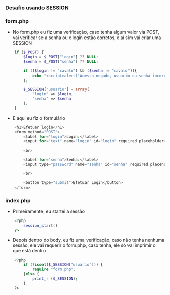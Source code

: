 ### Desafio usando SESSION

### form.php
* No form.php eu fiz uma verificação, caso tenha algum valor via POST, vai verificar se a senha ou o login estão corretos, e aí sim vai criar uma SESSION 

~~~ php
    if ($_POST) {
        $login = $_POST["login"] ?? NULL;
        $senha = $_POST["senha"] ?? NULL;

        if (($login != "cavalo") && ($senha != "cavalo")){
            echo "<script>alert('Acesso negado, usuario ou senha incorreto')</script>";
        };

        $_SESSION["usuario"] = array(
            "login" => $login,
            "senha" => $senha
        );
    }
~~~

* E aqui eu fiz o formulário

~~~ php
    <h1>Efetuar login</h1>
    <form method="POST">
        <label for="login">Login:</label>
        <input for="text" name="login" id="login" required placeholder="Por favor, preencha este campo">

        <br>

        <label for="senha">Senha:</label>
        <input type="password" name="senha" id="senha" required placeholder="Por favor, preencha esse campo">

        <br>

        <button type="submit">Efetuar Login</button>
    </form>
~~~

### index.php

* Primeiramente, eu startei a sessão

~~~ php
    <?php
        session_start()
    ?>
~~~

* Depois dentro do body, eu fiz uma verificação, caso não tenha nenhuma sessão, ele vai requerir o form.php, caso tenha, ele só vai imprimir o que está dentro 

~~~ php
    <?php
        if (!isset($_SESSION["usuario"])) {
            require "form.php";
        }else {
            print_r ($_SESSION);
        }
    ?>
~~~